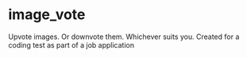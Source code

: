 image_vote
==========

Upvote images. Or downvote them. Whichever suits you. Created for a coding test as part of a job application

